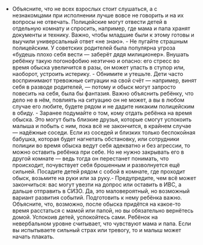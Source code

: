 - Объясните, что не всех взрослых стоит слушаться, а с незнакомцами при исполнении лучше вовсе не говорить и на их вопросы не отвечать. Полицейские могут отвести детей в отдельную комнату и спросить, например, где мама и папа хранят документы и технику. Важно, чтобы младшие были к этому готовы и выучили универсальный ответ «не знаю». - Не пугайте страшным полицейским. У советских родителей была популярна угроза «будешь плохо себя вести — заберёт дядя милиционер». Внушать ребёнку такую погонофобию неэтично и опасно: его стресс во время обыска увеличится в разы, он может упасть в ступор или, наоборот, устроить истерику. - Обнимите и утешьте. Дети часто воспринимают тревожные ситуации на свой счёт — например, винят себя в разводе родителей, — потому и обыск могут запросто повесить на себя, была бы фантазия. Важно объяснить ребёнку, что дело не в нём, повлиять на ситуацию он не может, а вы в любом случае его любите, будете рядом и не дадите никаким полицейским в обиду. - Заранее подумайте о том, кому отдать ребёнка на время обыска. Это могут быть близкие друзья, которые смогут успокоить малыша и побыть с ним, пока всё не закончится, в крайнем случае — надёжные соседи. Если из соседей и близких только беспокойная бабушка, которая будет нагнетать обстановку, или сотрудники полиции во время обыска ведут себя адекватно и без агрессии, то можно оставить ребёнка при себе. Но не нужно закрывать его в другой комнате — ведь тогда он перестанет понимать, что происходит, почувствует себя брошенным и разволнуется ещё сильней. Посадите детей рядом с собой в комнате, где проходит обыск, возьмите на руки или за руку.- Предупредите, чем всё может закончиться: вас могут увезти на допрос или оставить в ИВС, а дальше отправить в СИЗО. Да, это маловероятный, но возможный вариант развития событий. Подготовить к нему ребёнка важно. Объясните, что, возможно, после обыска придётся на какое-то время расстаться с мамой или папой, но вы обязательно вернётесь домой. Успокоив детей, успокойтесь сами. Ребёнок на невербальном уровне считывает, что чувствуют мама и папа. Если вы испытываете сильный страх или тревогу, то и малыш может начать плакать.